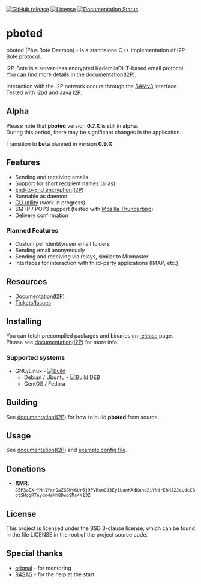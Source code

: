[![GitHub release](https://img.shields.io/github/release/polistern/pboted.svg?label=latest%20release)](https://github.com/polistern/pboted/releases/latest)
[![License](https://img.shields.io/github/license/polistern/pboted.svg)](https://github.com/polistern/pboted/blob/master/LICENSE)
[![Documentation Status](https://readthedocs.org/projects/pboted/badge/?version=latest)](http://pboted.readthedocs.io/?badge=latest)

# pboted

pboted (Plus Bote Daemon) - is a standalone C++ implementation of I2P-Bote protocol.

I2P-Bote is a server-less encrypted KademliaDHT-based email protocol.  
You can find more details in the [documentation](https://pboted.readthedocs.io/en/latest/bote/v5/version5/)([I2P](http://polistern.i2p/pbote/bote/v5/version5/)).

Interaction with the I2P network occurs through the [SAMv3](https://geti2p.net/ru/docs/api/samv3) interface.  
Tested with [i2pd](https://github.com/PurpleI2P/i2pd) and [Java I2P](https://github.com/i2p/i2p.i2p).

## Alpha

Please note that **pboted** version **0.7.X** is still in **alpha**.  
During this period, there may be significant changes in the application.

Transition to **beta** planned in version **0.9.X**

## Features

- Sending and receiving emails
- Support for short recipient names (alias)
- [End-to-End encryption](https://pboted.readthedocs.io/en/latest/bote/v5/cryptography/)([I2P](http://polistern.i2p/pbote/bote/v5/cryptography/))
- Runnable as daemon
- [CLI utility](https://github.com/polistern/pbotectl) (work in progress)
- SMTP / POP3 support (tested with [Mozilla Thunderbird](https://www.thunderbird.net/en-US/))
- Delivery confirmation

### Planned Features

- Custom per identity/user email folders
- Sending email anonymously
- Sending and receiving via relays, similar to Mixmaster
- Interfaces for interaction with third-party applications (IMAP, etc.)

## Resources

- [Documentation](https://pboted.readthedocs.io/en/latest/)([I2P](http://polistern.i2p/pbote/))
- [Tickets/Issues](https://github.com/polistern/pboted/issues)

## Installing

You can fetch precompiled packages and binaries on [release](https://github.com/polistern/pboted/releases/latest) page.  
Please see [documentation](https://pboted.readthedocs.io/en/latest/user-guide/install/)([I2P](http://polistern.i2p/pbote/user-guide/install/)) for more info.

### Supported systems

- GNU/Linux - [![Build](https://github.com/polistern/pboted/actions/workflows/build.yml/badge.svg)](https://github.com/polistern/pboted/actions/workflows/build.yml)
  - Debian / Ubuntu - [![Build DEB](https://github.com/polistern/pboted/actions/workflows/build-deb.yml/badge.svg)](https://github.com/polistern/pboted/actions/workflows/build-deb.yml)
  - CentOS / Fedora
<!---
- [![Build RPM](https://github.com/polistern/pboted/actions/workflows/build-rpm.yml/badge.svg)](https://github.com/polistern/pboted/actions/workflows/build-rpm.yml)
--->

## Building

See [documentation](https://pboted.readthedocs.io/en/latest/building/requirements/)([I2P](http://polistern.i2p/pbote/building/requirements/)) for how to build **pboted** from source.

## Usage

See [documentation](https://pboted.readthedocs.io/en/latest/user-guide/install/#building-from-source)([I2P](http://polistern.i2p/pbote/user-guide/install/#building-from-source)) and [example config file](https://github.com/polistern/pboted/blob/master/contrib/pboted.conf).

## Donations

- **XMR**: `85P3aEXrYMn1YxnQaZSBWy6Ur6j9PVRxmCd3Ey1UanKAdKnhd2iYNdrEhNJ2JeUdcC8otSHogRTnydn4aMh8DwbSMs4N13Z`

## License

This project is licensed under the BSD 3-clause license, which can be found in the file LICENSE in the root of the project source code.

## Special thanks

- [orignal](https://github.com/orignal) - for mentoring
- [R4SAS](https://github.com/r4sas) - for the help at the start
